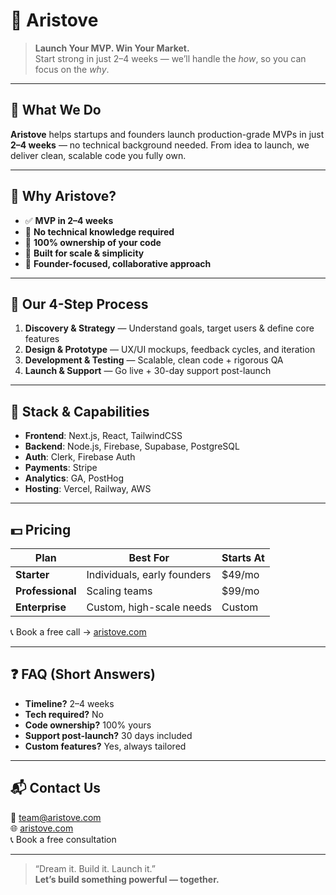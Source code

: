 # 💫 Aristove

> **Launch Your MVP. Win Your Market.**  
> Start strong in just 2–4 weeks — we’ll handle the *how*, so you can focus on the *why*.

---

## 🚀 What We Do

**Aristove** helps startups and founders launch production-grade MVPs in just **2–4 weeks** — no technical background needed. From idea to launch, we deliver clean, scalable code you fully own.

---

## 🎯 Why Aristove?

- ✅ **MVP in 2–4 weeks**
- 🧠 **No technical knowledge required**
- 🔐 **100% ownership of your code**
- 🧱 **Built for scale & simplicity**
- 🤝 **Founder-focused, collaborative approach**

---

## 🔁 Our 4-Step Process

1. **Discovery & Strategy** — Understand goals, target users & define core features  
2. **Design & Prototype** — UX/UI mockups, feedback cycles, and iteration  
3. **Development & Testing** — Scalable, clean code + rigorous QA  
4. **Launch & Support** — Go live + 30-day support post-launch

---

## 🧰 Stack & Capabilities

- **Frontend**: Next.js, React, TailwindCSS  
- **Backend**: Node.js, Firebase, Supabase, PostgreSQL  
- **Auth**: Clerk, Firebase Auth  
- **Payments**: Stripe  
- **Analytics**: GA, PostHog  
- **Hosting**: Vercel, Railway, AWS  

---

## 💵 Pricing

| Plan        | Best For              | Starts At |
|-------------|------------------------|-----------|
| **Starter**     | Individuals, early founders | $49/mo    |
| **Professional** | Scaling teams             | $99/mo    |
| **Enterprise**   | Custom, high-scale needs   | Custom    |

📞 Book a free call → [aristove.com](https://aristove.com)

---

## ❓ FAQ (Short Answers)

- **Timeline?** 2–4 weeks  
- **Tech required?** No  
- **Code ownership?** 100% yours  
- **Support post-launch?** 30 days included  
- **Custom features?** Yes, always tailored  

---

## 📬 Contact Us

📧 team@aristove.com  
🌐 [aristove.com](https://aristove.com)  
📞 Book a free consultation

---

> “Dream it. Build it. Launch it.”  
> **Let’s build something powerful — together.**
